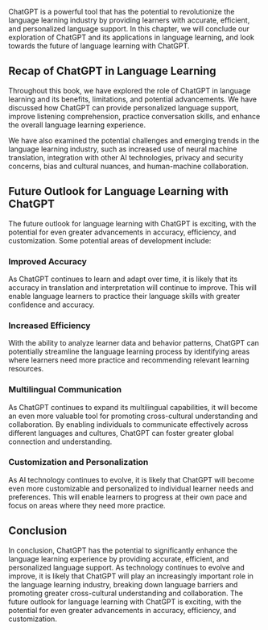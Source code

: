 
ChatGPT is a powerful tool that has the potential to revolutionize the language learning industry by providing learners with accurate, efficient, and personalized language support. In this chapter, we will conclude our exploration of ChatGPT and its applications in language learning, and look towards the future of language learning with ChatGPT.

Recap of ChatGPT in Language Learning
-------------------------------------

Throughout this book, we have explored the role of ChatGPT in language learning and its benefits, limitations, and potential advancements. We have discussed how ChatGPT can provide personalized language support, improve listening comprehension, practice conversation skills, and enhance the overall language learning experience.

We have also examined the potential challenges and emerging trends in the language learning industry, such as increased use of neural machine translation, integration with other AI technologies, privacy and security concerns, bias and cultural nuances, and human-machine collaboration.

Future Outlook for Language Learning with ChatGPT
-------------------------------------------------

The future outlook for language learning with ChatGPT is exciting, with the potential for even greater advancements in accuracy, efficiency, and customization. Some potential areas of development include:

### Improved Accuracy

As ChatGPT continues to learn and adapt over time, it is likely that its accuracy in translation and interpretation will continue to improve. This will enable language learners to practice their language skills with greater confidence and accuracy.

### Increased Efficiency

With the ability to analyze learner data and behavior patterns, ChatGPT can potentially streamline the language learning process by identifying areas where learners need more practice and recommending relevant learning resources.

### Multilingual Communication

As ChatGPT continues to expand its multilingual capabilities, it will become an even more valuable tool for promoting cross-cultural understanding and collaboration. By enabling individuals to communicate effectively across different languages and cultures, ChatGPT can foster greater global connection and understanding.

### Customization and Personalization

As AI technology continues to evolve, it is likely that ChatGPT will become even more customizable and personalized to individual learner needs and preferences. This will enable learners to progress at their own pace and focus on areas where they need more practice.

Conclusion
----------

In conclusion, ChatGPT has the potential to significantly enhance the language learning experience by providing accurate, efficient, and personalized language support. As technology continues to evolve and improve, it is likely that ChatGPT will play an increasingly important role in the language learning industry, breaking down language barriers and promoting greater cross-cultural understanding and collaboration. The future outlook for language learning with ChatGPT is exciting, with the potential for even greater advancements in accuracy, efficiency, and customization.
